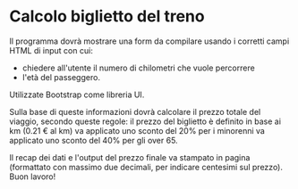 # Calcolo biglietto del treno

Il programma dovrà mostrare una form da compilare usando i corretti campi HTML di input con cui:

- chiedere all'utente il numero di chilometri che vuole percorrere
- l'età del passeggero.

Utilizzate Bootstrap come libreria UI.

Sulla base di queste informazioni dovrà calcolare il prezzo totale del viaggio, secondo queste regole:
il prezzo del biglietto è definito in base ai km (0.21 € al km)
va applicato uno sconto del 20% per i minorenni
va applicato uno sconto del 40% per gli over 65.

Il recap dei dati e l'output del prezzo finale va stampato in pagina (formattato con massimo due decimali, per indicare centesimi sul prezzo).
Buon lavoro!
